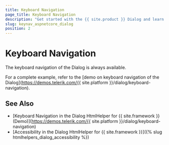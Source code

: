```yaml
---
title: Keyboard Navigation
page_title: Keyboard Navigation
description: "Get started with the {{ site.product }} Dialog and learn about the accessibility support it provides through its keyboard navigation functionality."
slug: keynav_aspnetcore_dialog
position: 2
---
```


# Keyboard Navigation

The keyboard navigation of the Dialog is always available.

For a complete example, refer to the [demo on keyboard navigation of the Dialog](https://demos.telerik.com/{{ site.platform }}/dialog/keyboard-navigation).

## See Also

* [Keyboard Navigation in the Dialog HtmlHelper for {{ site.framework }} (Demo)](https://demos.telerik.com/{{ site.platform }}/dialog/keyboard-navigation)
* [Accessibility in the Dialog HtmlHelper for {{ site.framework }}]({% slug htmlhelpers_dialog_accessibility %})
